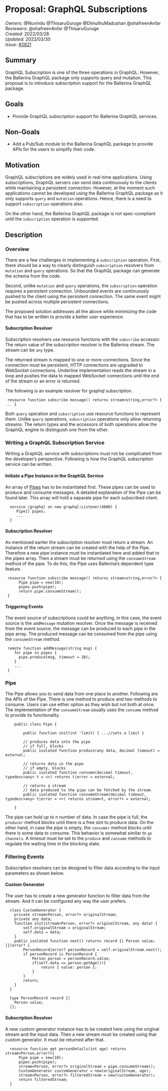 # Proposal: GraphQL Subscriptions

_Owners_: @Nuvindu @ThisaruGuruge @DimuthuMadushan @shafreenAnfar     
_Reviewers_: @shafreenAnfar @ThisaruGuruge    
_Created_: 2022/03/28   
_Updated_: 2022/03/30     
_Issue_: [#2821](https://github.com/ballerina-platform/ballerina-standard-library/issues/2821)

## Summary
GraphQL Subscription is one of the three operations in GraphQL. However, the Ballerina GraphQL package only supports query and mutation. This proposal is to introduce subscription support for the Ballerina GraphQL package.
## Goals
* Provide GraphQL subscription support for Ballerina GraphQL services.
## Non-Goals
* Add a Pub/Sub module to the Ballerina GraphQL package to provide APIs for the users to simplify their code.
## Motivation
GraphQL subscriptions are widely used in real-time applications. Using subscriptions, GraphQL servers can send data continuously to the clients while maintaining a persistent connection. However, at the moment such applications cannot be developed using the Ballerina GraphQL package as it only supports `query` and `mutation` operations. Hence, there is a need to support `subscription` operations also.

On the other hand, the Ballerina GraphQL package is not spec-compliant until the `subscription` operation is supported.

## Description
### Overview
There are a few challenges in implementing a `subscription` operation. First, there should be a way to clearly distinguish `subscription` resolvers from `mutation` and `query` operations. So that the GraphQL package can generate the schema from the code.

Second, unlike `mutation` and `query` operations, the `subscription` operation requires a persistent connection. Unbounded events are continuously pushed to the client using the persistent connection. The same event might be pushed across multiple persistent connections.

The proposed solution addresses all the above while minimizing the code that has to be written to provide a better user experience.
#### Subscription Resolver

Subscription resolvers use resource functions with the `subscribe` accessor. The return value of the subscription resolver is the Ballerina stream. The stream can be `any` type.

The returned stream is mapped to one or more connections. Since the connection must be persistent, HTTP connections are upgraded to WebSocket connections. Underline implementation reads the stream in a loop and pushes the data to mapped WebSocket connections until the end of the stream or an error is returned.

The following is an example resolver for graphql subscription.

```ballerina 
 resource function subscribe message() returns stream<string,error?> { ... }
```

Both `query` operation and `subscription` use resource functions to represent them. Unlike `query` operations, `subscription` operations only allow returning streams. The return types and the accessors of both operations allow the GraphQL engine to distinguish one from the other.
### Writing a GraphQL Subscription Service

Writing a GraphQL service with subscriptions must not be complicated from the developer’s perspective. Following is how the GraphQL subscription service can be written.
#### Initiate a Pipe Instance in the GraphQL Service

An array of [Pipes](#pipe) has to be instantiated first. These pipes can be used to produce and consume messages. A detailed explanation of the Pipe can be found later. This array will hold a separate pipe for each subscribed client.

```ballerina
  service /graphql on new graphql:Listener(4000) {
     Pipe[] pipes;
     ...
  }
  ``` 
#### Subscription Resolver

As mentioned earlier the subscription resolver must return a stream. An instance of the return stream can be created with the help of the Pipe. Therefore a new pipe instance must be instantiated here and added that to the pipes array. Then a stream must be returned using the `consumeStream` method of the pipe. To do this, the Pipe uses Ballerina’s dependent type feature.

```ballerina 
 resource function subscribe message() returns stream<string,error?> {
      Pipe pipe = new(10);
      pipes.push(pipe);
      return pipe.consumeStream();  
 }
```

#### Triggering Events

The event source of subscriptions could be anything, in this case, the event source is the `addMessage` mutation resolver. Once the message is received from the event source, the message can be produced to each pipe in the pipe array. The produced message can be consumed from the pipe using the `consumeStream` method.


```ballerina
 remote function addMessage(string msg) {
    for pipe in pipes {
      pipe.produce(msg, timeout = 10);
    }
    ...
 }
```


### Pipe
The Pipe allows you to send data from one place to another. Following are the APIs of the Pipe. There is one method to produce and two methods to consume. Users can use either option as they wish but not both at once. The implementation of the `consumeStream` usually uses the `consume` method to provide its functionality.


```ballerina 
    public class Pipe {

        public function init(int 'limit) { ...//sets a limit }
        
        // produces data into the pipe
        // if full, blocks
        public isolated function produce(any data, decimal timeout) = external;
    
        // returns data in the pipe
        // if empty, blocks
        public isolated function consume(decimal timeout, typedesc<any> t = <>) returns t|error = external;
    
        // returns a stream 
        // data produced to the pipe can be fetched by the stream
        public isolated function consumeStream(decimal timeout, typedesc<any> t|error = <>) returns stream<t, error?> = external;
    
    }
```


The pipe can hold up to n number of data. In case the pipe is full, the `producer` method blocks until there is a free slot to produce data. On the other hand, in case the pipe is empty, the `consumer` method blocks until there is some data to consume. This behavior is somewhat similar to `go channels`. A timeout must be set to the `produce` and `consume` methods to regulate the waiting time in the blocking state.


### Filtering Events

Subscription resolvers can be designed to filter data according to the input parameters as shown below.
#### Custom Generator

The user has to create a new generator function to filter data from the stream.  And it can be configured any way the user prefers.


```ballerina
  class CustomGenerator {
    private stream<Person, error?> originalStream;
    private any data;
    function init(stream<Person, error?> originalStream, any data) {
        self.originalStream = originalStream;
        self.data = data;
    }
    public isolated function next() returns record {| Person value; |}|error? {
        PersonRecord|error? personRecord = self.originalStream.next();
        if personRecord is PersonRecord {
            Person person = personRecord.value;
            if(self.data == person.getAge()){
                return { value: person };
            }
        }
        return;
    }
  }
 
  type PersonRecord record {|
    Person value;
  |};
 ```

#### Subscription Resolver

A new custom generator instance has to be created here using the original stream and the input data. Then a new stream must be created using that custom generator. It must be returned after that.


```ballerina
  resource function get personDetails(int age) returns stream<Person,error?>{
      Pipe pipe = new(10);
      pipes.push(pipe);   
      stream<Person, error?> originalStream = pipe.consumeStream();
      CustomGenerator customGenerator = new(originalStream, age);
      stream<Person, error?> filteredStream = new(customGenerator);
      return filteredStream;
  }
```
